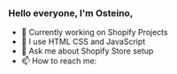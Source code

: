 ### Hello everyone, I'm Osteino,

- 🔭 Currently working on Shopify Projects
- 🌱 I use HTML CSS and JavaScript
- 💬 Ask me about Shopify Store setup
- 📫 How to reach me: 

